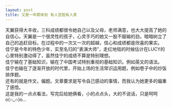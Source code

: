 ```yaml
---
layout: post
title: 又是一年期末到 有人苦脸有人笑
---
```


<p>天翼获得大丰收，三科成绩都很令她自己以及父母，老师满意，也大大提高了她的自信心。天翼是一个很灵性的孩子，心灵手巧的她又一股不服输的劲，暗暗树立了自己的追赶目标。在过程中的一次又一次的超越，信心和成绩都是欣喜的果实。<br />
佳宁是今年的特色少年，实至名归的“表演大师”，走红地毯的时候估计在LUCY的心里特别激动得了，虽然佳宁的成绩不算是特别理想。<br />
佳宁输在了基础知识，输在了中国考试特别重视的基础知识。例如英文的语法。<br />
佳宁也输在了逐渐开放的时代里，开始上场的生活常识运用题，例如卷子中的炒饭排序题。<br />
还有的就是作文，偏题。文章要求是写令自己感动的事情，而我认为她更多的偏重了感悟。<br />
这是我的一点点看法，写完后给她俩看，小的点点头，大的不说话，只是呵呵o(∩_∩)o&#8230;</p>
